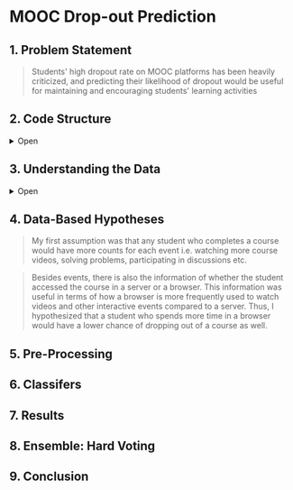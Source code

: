 # MOOC Drop-out Prediction
## 1. Problem Statement
> Students' high dropout rate on MOOC platforms has been heavily criticized, and predicting their likelihood of dropout would be useful for maintaining and encouraging students' learning activities

## 2. Code Structure
<details>
   <summary> Open </summary>
   
#### *preprocessing_eventcount.py* 
    - Pre-processes  1st Feature Vector : Events Count 
    - Includes load data and produces Feature Table in CSV.

####  *preprocessing_daycount.py* 
    - Pre-processes  2nd Feature Vector : Day Count 
    - Includes load data and produces Feature Table in CSV.

#### *preprocessing_combined.py*  
    - Pre-processes & Combines both Feature Vectors 
    - Reads directly from CSV’s produced in a. and b.
    - Produces final Feature Table in CSV.

#### *Rf.py* 
    - Classifier #1 -> Outputs a .txt file and ROC curves

#### *mlp.py* 
    - Classifier #2 -> Outputs a .txt file and ROC curves

#### *xgb.py* 
    - Classifier #3 -> Outputs a .txt file and ROC curves.

#### *hard_voting.py*  
    - Calls Ensemble method

#### *dataset (folder)* 
    - Contains all the data provided by XueTang.
    - Contains a "feature" folder that stores the CSV's produced in a, b, and c.

#### *outputs (folder)* 
    - Contains all .txt files produced in d, e, and f.
    - Contains the ROC curves that are to be manually saved as PNG's.		      	
</details>

## 3. Understanding the Data
<details>
   <summary> Open </summary>
   
  - `Date.csv` : Gives us more information about the timespan of each course
  - `Object.csv` : Gives us more information about each module in a course 
  - `Enrollment_(train/test).csv` : User enrollment records
  - `Log_(train/test).csv` : Behavior Records
  - `True_train.csv` : Ground Truth about a dropout
   
</details>

## 4. Data-Based Hypotheses

>My first assumption was that any student who completes a course would have more counts for each event i.e. watching more course videos, solving problems, participating in discussions etc. 

>Besides events, there is also the information of whether the student accessed the course in a server or a browser. This information was useful in terms of how a browser is more frequently used to watch videos and other interactive events compared to a server. Thus, I hypothesized that a student who spends more time in a browser would have a lower chance of dropping out of a course as well.

## 5. Pre-Processing
## 6. Classifers
## 7. Results
## 8. Ensemble: Hard Voting
## 9. Conclusion



